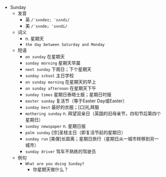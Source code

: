- Sunday
  - 发音
    - 英 `/ˈsʌndeɪ; ˈsʌndi/`
    - 美 `/ˈsʌnde; ˈsʌndi/`
  - 词义
    - n. 星期天
    - `the day between Saturday and Monday`
  - 短语
    - `on sunday` 在星期天 
    - `sunday morning` 星期天早晨 
    - `next sunday` 下周日；下个星期天 
    - `sunday school` 主日学校 
    - `on sunday morning` 在星期天的早上 
    - `on sunday afternoon` 在星期天下午 
    - `sunday times` 星期日泰晤士报；星期日时报 
    - `easter sunday` 复活节（等于Easter Day或Easter） 
    - `sunday best` 最好的衣服；[口]礼拜服 
    - `mothering sunday` n. 拜望双亲日（英国的旧母亲节，四旬节后第四个星期日） 
    - `sunday newspaper` n. 星期日报 
    - `palm sunday` [宗]圣枝主日（即复活节前的星期日） 
    - `sunday run` [美俚]长距离；星期日旅行（星期日从一城市转移到另一城市） 
    - `sunday driver` 驾车不熟练的驾驶员 
  - 例句
    - `What are you doing Sunday?`
      - 你星期天做什么？

